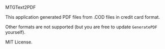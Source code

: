 MTGText2PDF

This application generated PDF files from .COD files in credit card format.

Other formats are not supported (but you are free to update `GeneratePDF` yourself).

MIT License.